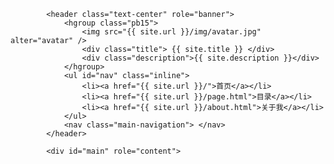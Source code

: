 <!DOCTYPE html>
<html lang="zh-CN">
    <head>
        <meta charset="utf-8" />
        <meta http-equiv="X-UA-Compatible" content="IE=edge,chrome=1" />
        <meta name="viewport" content="width=device-width, initial-scale=1.0, user-scalable=no" />
        <!--***************
                                 __               __    __           
              ____  ____  ____  / /____ ,_       / /_  / /___  ____ _
             / __ \/ __ \/ __ \/ / __ `/  `\    / __ \/ / __ \/ __ `/
            / /_/ / /_/ / /_/ / / /_/ / / \_,  / /_/ / / /_/ / /_/ / 
           / .___/\____/ .___/_/\__,_/_/      /_.___/_/\____/\__, /  
          /_/          /_/                                  /____/   

                          *o$&&&&&&&&&####&&&&&&&&$               
                       $$$$&&&####&###########&&&&&&&&            
                    $&&$$$&$&##&&&##########&&#&&&&&&&&&*         
                  o&&$$$$$&##&$&&####&##&&#&#&&&&&$$&&&&$$;       
                $&&&&&&&&#&&$$&&&&&&&&&&&&$&&$&&$$&&&&#&&         
              ;&###&&##&#$$*$$$&&&&&&&&&$&$$$&$&&$&&##&#&##o      
             !&######&#&$*o***$$$$$$$&$&$&&$&&&&#&&&&#######&&*   
            !&######&&$*ooooooo***$$$&&&&&&&&&#############&#&&&&&
            $&&&###&$**ooooooooooo*$$&###&###################&&&&&
              $&##&$$ooooo!!oo!!!!!o$$#######################&&&&&
            $$$##&$*oooo!!o!!!!!!!!!!o$&######################&#&&
            &$###$**oooo!oo!!!!!!!!!;!!o*#######################&#
            &&##&&&&$***ooooooooooo!!!!!!o$##################&### 
            *&##$$$$$$$*oooo**$$$$$$*oo*o!o*$###################; 
             &##$&&$&$*$**oo*****o*o!o*oooooo*&&##############!   
              &#$o!o&&#*!;!oo**$&$$&$&$*oooo!oo*$&##########;     
               ;;;o***oo;!;!!o*****&&o*ooo!!!!!!o$$&###$$$*!      
               ;;;!!!!!!;;;;;;!oo$$**o!;;;;!!!!!oo$$$$$$*o**      
               ; ;!!!!;!;;;;;;!!!!!!!;;;;;!!!!!ooo*$$$$$o!oo      
               ; ;!!o!!;;;!;!!!!!!!!!!;;!!!!!!ooo***o*o*ooo       
               ;;!ooo !!!;;;;!!!!!!!!!!!!!!!ooooo*oo!oo!o!        
                !!ooo*oo**o!!ooooooo!oooo!ooooooo*o!!!!!;         
                ;!oo;;;o$$$$$oooooooooooo*oooooo*$$ooo            
                 ;!**;!!*ooooooo****ooo**oooooo**$##&&;           
                  !*$;o**$$$****$&$$*ooooooo****$$&&$             
                   ;!;;oo**ooooo!oo****ooo****$**                 
                    ;;;!****oooo!!ooo******$$$*o*                 
                     ;;;ooooooooooooo*****$$*ooo*                 
                      ;!oooooooooooo*****$**oooo*                 
                       ;oo***********$$$$**oooooo;                
                           ;;!o$$$$$$$***ooooooooo                
                           ;;;o*$$$****oooo!!!oooo!               
                           ;;;!*****ooooo!!!!!!!!!!!              
                        ;; ;!!!o***oooo!!!!!!!!!!!!!!             
                  ;!;!;;;  ;!o!o*ooo!!!!!!!!!!!!!;;;;!!;          
               ;o*;;;;;;   ;!oooooo!!!!!!!!!!!!!;;;;;;;!!!;       
         ;;;;;o$*;;;!!;;    !oooo!!!!!!!!!!!!!;;;;;;;;;;;;!!!     
        ;;; o*o;;!!!o!!;;!  !!!!!!!!!!!!!!!!;;;;;;;;;;;;;;;;;!!!  
        ; !*oo; ;;!!!!!!!!; !!!!!!!!!!!;;;;;;;;;;;;;;;;;;;;;;;;;!!
        ;*oo;;;   ;;;;;;;;;;!!;;;!!!;;;;;;;;;;;;;;;;;;;;;;;;;;;;;!
        ooo;;;;     ;;;;;;;!!;;;;!;;!;;;;;;;;;;;;;;;;;;;;o;;;;;;;!
        !!  ;;;;;;  ;;;;;;;;;;!;!!!!!;;;;;;;;;;;;;;;;;;!;;;;*;;$;o
        ;   ;;;;;;;;;;;;;;;;;!!!!!!!!!;;;;;;;;  ;;!;;;; ;;**; ;o!!

        @source: 支付志  「view-source:http://blog.alipay.com/」
        @design: white-poplar.
        @coding: white-poplar.

        @@@@ 与我联系 @@@@

        - QQ: 「1161057790」
        - Gtalk: 「BYH5566@gmail.com」
        
        好吧，上圖其實是 Lin Chi-ling，console 一下，你就知道

        ***************-->
        <title>{{ page.title }} | {{ site.title }}</title>
        <meta name="author" content="{{ site.owner.name }}." />
        <meta name="copyright" content="{{ site.owner.name }}." />
        {% if page.keywords %}<meta name="keywords" content="{{ page.keywords }}">{% else %}{% if site.keywords %}<meta name="keywords" content="{{ site.keywords }}" />{% endif %}{% endif %}
        {% if page.description %}<meta name="description" content="{{ page.description }}">{% else %}{% if site.description %}<meta name="description" content="{{ site.description }}" />{% endif %}{% endif %}
        <!-- Webpage timer begin -->
        <script type="text/javascript">
        try {
          console.time("Webpage timer");
        } catch (e) {};
        </script>
        <!-- iframe 方式弹广告 参考:http://en.wikipedia.org/wiki/Framekiller -->
        <style> html{display: none;} </style>
        <script>
           if( self == top ) {
               document.documentElement.style.display = 'block' ; 
           } else {
               top.location = self.location ; 
           }
        </script>
        <!-- <link href="css/bootstrap.min.css" rel="stylesheet" media="screen" /> -->
        <link href="http://cdn.bootcss.com/twitter-bootstrap/2.3.2/css/bootstrap.min.css" rel="stylesheet" media="screen" />
        <!-- <link href="css/bootstrap-responsive.min.css" rel="stylesheet" /> -->
        <link href="http://cdn.bootcss.com/twitter-bootstrap/2.3.2/css/bootstrap-responsive.min.css" rel="stylesheet" />
        <link href="{{ site.url }}/css/style.css" rel="stylesheet" />
        <link rel="stylesheet" href="{{ site.url }}/plugins/nprogress/nprogress.css" />
        <!-- HTML5 shim, for IE6-8 support of HTML5 elements -->
        <!-- <script src="js/html5shiv.min.js"></script> -->
        <!--[if lt IE 9]>
            <script src="http://cdn.bootcss.com/html5shiv/3.7/html5shiv.min.js"></script>
        <![endif]-->
        <link rel="apple-touch-icon-precomposed" sizes="144x144" href="{{ site.url }}/ico/apple-touch-icon-144-precomposed.png">
        <link rel="apple-touch-icon-precomposed" sizes="114x114" href="{{ site.url }}/ico/apple-touch-icon-114-precomposed.png">
          <link rel="apple-touch-icon-precomposed" sizes="72x72" href="{{ site.url }}/ico/apple-touch-icon-72-precomposed.png">
                        <link rel="apple-touch-icon-precomposed" href="{{ site.url }}/ico/apple-touch-icon-57-precomposed.png">
                                       <link rel="shortcut icon" href="{{ site.url }}/ico/favicon.png">
    </head>
    <body>
        <div class="container">
            <div id="QRcode">
                <img src="{{ site.url }}/img/qrcode.png" alt="Qrcode" />
                <br/>
                手机扫描二维码快速访问
            </div>
<!-- header -->
            <header class="text-center" role="banner">
                <hgroup class="pb15">
                    <img src="{{ site.url }}/img/avatar.jpg" alter="avatar" />
                    <div class="title"> {{ site.title }} </div>
                    <div class="description">{{ site.description }}</div>
                </hgroup>
                <ul id="nav" class="inline">
                    <li><a href="{{ site.url }}/">首页</a></li>
                    <li><a href="{{ site.url }}/page.html">目录</a></li>
                    <li><a href="{{ site.url }}/about.html">关于我</a></li>
                </ul>
                <nav class="main-navigation"> </nav>
            </header>
<!-- /header -->
            <div id="main" role="content">
